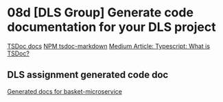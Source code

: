 # 08d [DLS Group] Generate code documentation for your DLS project

[TSDoc docs](https://tsdoc.org)
[NPM tsdoc-markdown](https://www.npmjs.com/package/tsdoc-markdown#gear-generatedocumentation)
[Medium Article: Typescript: What is TSDoc?](https://medium.com/suyeonme/ts-what-is-tsdoc-6e11427c9704)

## DLS assignment generated code doc

[Generated docs for basket-microservice](https://github.com/realkoder/antik-moderne-dls-encore/blob/develop/backend/README.md)
